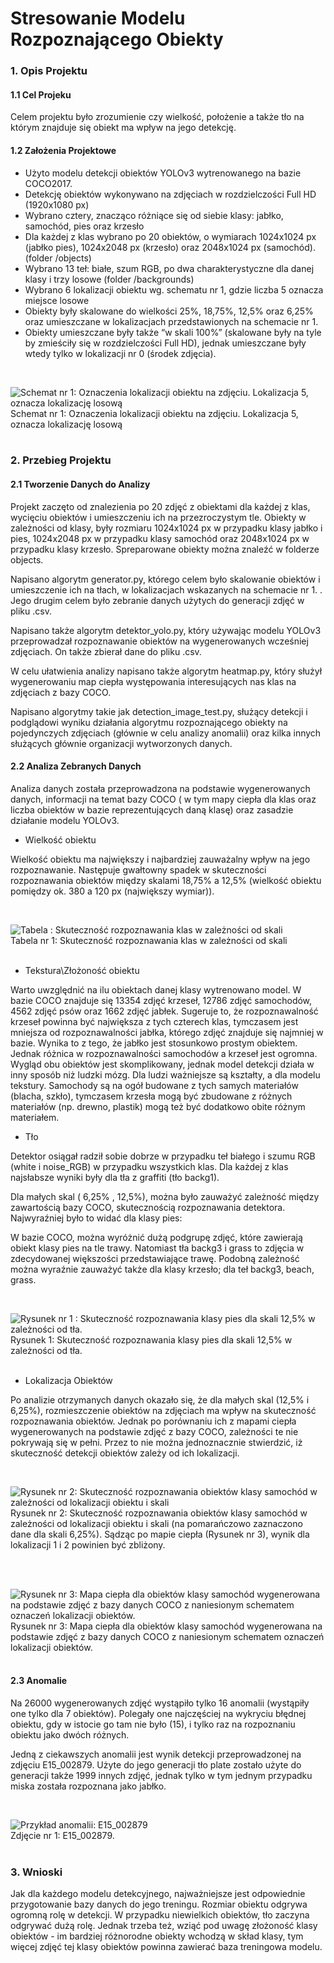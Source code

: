 # Stresowanie Modelu Rozpoznającego Obiekty

### 1. Opis Projektu
#### 1.1 Cel Projeku
Celem projektu było zrozumienie czy wielkość, położenie a także tło na
którym znajduje się obiekt ma wpływ na jego detekcję.


#### 1.2 Założenia Projektowe
- Użyto modelu detekcji obiektów YOLOv3 wytrenowanego na bazie COCO2017.
- Detekcję obiektów wykonywano na zdjęciach w rozdzielczości Full HD
(1920x1080 px)
- Wybrano cztery, znacząco różniące się od siebie klasy: jabłko, samochód,
pies oraz krzesło
- Dla każdej z klas wybrano po 20 obiektów, o wymiarach 1024x1024 px (jabłko
pies), 1024x2048 px (krzesło) oraz 2048x1024 px (samochód). (folder /objects)
- Wybrano 13 teł: białe, szum RGB, po dwa charakterystyczne dla danej klasy i
trzy losowe (folder /backgrounds)
- Wybrano 6 lokalizacji obiektu wg. schematu nr 1, gdzie liczba 5 oznacza
miejsce losowe
- Obiekty były skalowane do wielkości 25%, 18,75%, 12,5% oraz 6,25% oraz
umieszczane w lokalizacjach przedstawionych na schemacie nr 1.
- Obiekty umieszczane były także “w skali 100%” (skalowane były na tyle by
zmieściły się w rozdzielczości Full HD), jednak umieszczane były wtedy tylko
w lokalizacji nr 0 (środek zdjęcia).

<br />

![Schemat nr 1: Oznaczenia lokalizacji obiektu na zdjęciu. Lokalizacja 5, oznacza lokalizację losową](https://github.com/edytacal0254/projektUM_stresowanie_modelu_rozpoznaj-cego_obiekty/blob/main/raport%20i%20prezentacja/pictures_for_readme/localisation.png?raw=true)
<br />  Schemat nr 1: Oznaczenia lokalizacji obiektu na zdjęciu. Lokalizacja 5, oznacza lokalizację losową
<br />  <br />


### 2. Przebieg Projektu
#### 2.1 Tworzenie Danych do Analizy
Projekt zaczęto od znalezienia po 20 zdjęć z obiektami dla każdej z klas,
wycięciu obiektów i umieszczeniu ich na przezroczystym tle. Obiekty w
zależności od klasy, były rozmiaru 1024x1024 px w przypadku klasy jabłko i
pies, 1024x2048 px w przypadku klasy samochód oraz 2048x1024 px w
przypadku klasy krzesło. Spreparowane obiekty można znaleźć w folderze
objects.

Napisano algorytm generator.py, którego celem było skalowanie obiektów i
umieszczenie ich na tłach, w lokalizacjach wskazanych na schemacie nr 1. .
Jego drugim celem było zebranie danych użytych do generacji zdjęć w pliku
.csv.

Napisano także algorytm detektor_yolo.py, który używając modelu YOLOv3
przeprowadzał rozpoznawanie obiektów na wygenerowanych wcześniej
zdjęciach. On także zbierał dane do pliku .csv.

W celu ułatwienia analizy napisano także algorytm heatmap.py, który służył
wygenerowaniu map ciepła występowania interesujących nas klas na
zdjęciach z bazy COCO.

Napisano algorytmy takie jak detection_image_test.py, służący detekcji i 
podglądowi wyniku działania algorytmu rozpoznającego obiekty na
pojedynczych zdjęciach (głównie w celu analizy anomalii) oraz kilka innych
służących głównie organizacji wytworzonych danych.

#### 2.2 Analiza Zebranych Danych
Analiza danych została przeprowadzona na podstawie wygenerowanych
danych, informacji na temat bazy COCO ( w tym mapy ciepła dla klas oraz
liczba obiektów w bazie reprezentujących daną klasę) oraz zasadzie działanie
modelu YOLOv3.


-	Wielkość obiektu

Wielkość obiektu ma największy i najbardziej zauważalny wpływ na jego rozpoznawanie. 
Następuje gwałtowny spadek w skuteczności rozpoznawania obiektów między skalami 18,75% 
a 12,5% (wielkość obiektu pomiędzy ok.  380 a 120 px (największy wymiar)).

<br />   

![Tabela : Skuteczność rozpoznawania klas w zależności od skali](https://github.com/edytacal0254/projektUM_stresowanie_modelu_rozpoznaj-cego_obiekty/blob/main/raport%20i%20prezentacja/pictures_for_readme/size.png?raw=true)
  <br />  Tabela nr 1: Skuteczność rozpoznawania klas w zależności od skali
<br />  <br />

-	Tekstura\Złożoność obiektu

Warto uwzględnić na ilu obiektach danej klasy wytrenowano model. 
W bazie COCO znajduje się 13354 zdjęć krzeseł, 12786 zdjęć samochodów, 
4562 zdjęć psów oraz 1662 zdjęć jabłek. Sugeruje to, że rozpoznawalność krzeseł powinna być 
największa z tych czterech klas, tymczasem jest mniejsza od rozpoznawalności jabłka, 
którego zdjęć znajduje się najmniej w bazie. Wynika to z tego, że jabłko jest stosunkowo 
prostym obiektem. Jednak różnica w rozpoznawalności samochodów a krzeseł jest ogromna.
Wygląd obu obiektów jest skomplikowany, jednak model detekcji działa w inny sposób niż ludzki mózg. 
Dla ludzi ważniejsze są kształty, a dla modelu tekstury. Samochody są na ogół budowane z tych samych 
materiałów (blacha, szkło), tymczasem krzesła mogą być zbudowane z różnych materiałów 
(np. drewno, plastik) mogą też być dodatkowo obite różnym materiałem.


- Tło

Detektor osiągał radził sobie dobrze w przypadku teł białego i szumu RGB (white i noise_RGB) 
w przypadku wszystkich klas. Dla każdej z klas najsłabsze wyniki były dla tła z graffiti (tło backg1). 

Dla małych skal ( 6,25% , 12,5%), można było zauważyć zależność między zawartością bazy COCO, 
skutecznością rozpoznawania detektora. Najwyraźniej było to widać dla klasy pies:

W bazie COCO, można wyróżnić dużą podgrupę zdjęć, które zawierają obiekt klasy pies na tle trawy. 
Natomiast tła backg3 i grass to zdjęcia w zdecydowanej większości przedstawiające trawę.
Podobną zależność można wyraźnie zauważyć także dla klasy krzesło; dla teł backg3, beach, grass.

<br />  

![Rysunek nr 1 : Skuteczność rozpoznawania klasy pies dla skali 12,5% w zależności od tła.](https://github.com/edytacal0254/projektUM_stresowanie_modelu_rozpoznaj-cego_obiekty/blob/main/raport%20i%20prezentacja/pictures_for_readme/background.png?raw=true)
<br />  Rysunek 1: Skuteczność rozpoznawania klasy pies dla skali 12,5% w zależności od tła.
<br />  <br />


- Lokalizacja Obiektów

Po analizie otrzymanych danych okazało się, że dla małych skal (12,5% i 6,25%), rozmieszczenie obiektów 
na zdjęciach ma wpływ na skuteczność rozpoznawania obiektów. Jednak po porównaniu ich z mapami 
ciepła wygenerowanych na podstawie zdjęć z bazy COCO, zależności te nie pokrywają się w pełni. 
Przez to nie można jednoznacznie stwierdzić, iż skuteczność detekcji obiektów zależy od ich lokalizacji.

<br />  

![Rysunek nr 2: Skuteczność rozpoznawania obiektów klasy samochód w zależności od lokalizacji obiektu i skali](https://github.com/edytacal0254/projektUM_stresowanie_modelu_rozpoznaj-cego_obiekty/blob/main/raport%20i%20prezentacja/pictures_for_readme/localisation2.png?raw=true)
<br />  Rysunek nr 2: Skuteczność rozpoznawania obiektów klasy samochód w zależności od lokalizacji obiektu i skali (na pomarańczowo zaznaczono dane dla skali 6,25%). Sądząc po mapie ciepła (Rysunek nr 3), wynik dla lokalizacji 1 i 2 powinien być zbliżony.
<br />  <br />  

<br />  

![Rysunek nr 3: Mapa ciepła dla obiektów klasy samochód wygenerowana na podstawie zdjęć z bazy danych COCO z naniesionym schematem oznaczeń lokalizacji obiektów.](https://github.com/edytacal0254/projektUM_stresowanie_modelu_rozpoznaj-cego_obiekty/blob/main/raport%20i%20prezentacja/pictures_for_readme/heatmap.png?raw=true)
<br />  Rysunek nr 3: Mapa ciepła dla obiektów klasy samochód wygenerowana na podstawie zdjęć z bazy danych COCO z naniesionym schematem oznaczeń lokalizacji obiektów. 
<br />  <br />  


#### 2.3 Anomalie

Na 26000 wygenerowanych zdjęć wystąpiło tylko 16 anomalii (wystąpiły one tylko dla 7 obiektów). 
Polegały one najczęściej na wykryciu błędnej obiektu, gdy w istocie go tam nie było (15), i tylko raz 
na rozpoznaniu obiektu jako dwóch różnych.

Jedną z ciekawszych anomalii jest wynik detekcji przeprowadzonej na zdjęciu E15_002879. 
Użyte do jego generacji tło plate zostało użyte do generacji także 1999 innych zdjęć, jednak tylko 
w tym jednym przypadku miska została rozpoznana jako jabłko.

<br />  

![Przykład anomalii: E15_002879](https://github.com/edytacal0254/projektUM_stresowanie_modelu_rozpoznaj-cego_obiekty/blob/main/raport%20i%20prezentacja/pictures_for_readme/anomaly.png?raw=true)
<br />  Zdjęcie nr 1: E15_002879.
<br />  <br />  

### 3. Wnioski

Jak dla każdego modelu detekcyjnego, najważniejsze jest odpowiednie przygotowanie bazy danych 
do jego treningu. Rozmiar obiektu odgrywa ogromną rolę w detekcji. W przypadku niewielkich obiektów, 
tło zaczyna odgrywać dużą rolę. Jednak trzeba też, wziąć pod uwagę złożoność klasy 
obiektów - im bardziej różnorodne obiekty wchodzą w skład klasy, tym więcej zdjęć tej klasy obiektów 
powinna zawierać baza treningowa modelu.

